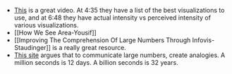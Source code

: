  - [This](https://www.youtube.com/watch?v=qQ9Wu1IxsYw) is a great video. At 4:35 they have a list of the best visualizations to use, and at 6:48 they have actual intensity vs perceived intensity of various visualizations.
 - [[How We See Area-Yousif]]
 - [[Improving The Comprehension Of Large Numbers Through Infovis-Staudinger]] is a really great resource.
 - [This site](https://nautil.us/how-to-understand-extreme-numbers-236443/) argues that to communicate large numbers, create analogies. A million seconds is 12 days. A billion seconds is 32 years.
